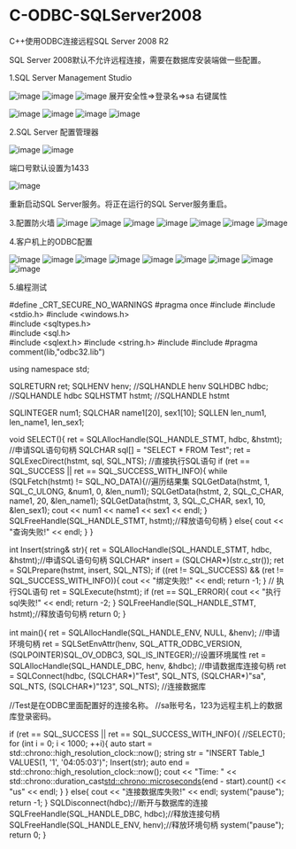 # C-ODBC-SQLServer2008
C++使用ODBC连接远程SQL Server 2008 R2

SQL Server 2008默认不允许远程连接，需要在数据库安装端做一些配置。

1.SQL Server Management Studio

![image](https://github.com/LchenXidian/C-ODBC-SQLServer2008/blob/master/images/1.png)
![image](https://github.com/LchenXidian/C-ODBC-SQLServer2008/blob/master/images/2.png)
![image](https://github.com/LchenXidian/C-ODBC-SQLServer2008/blob/master/images/3.png)
展开安全性=>登录名=>sa 右键属性

![image](https://github.com/LchenXidian/C-ODBC-SQLServer2008/blob/master/images/4.png)
![image](https://github.com/LchenXidian/C-ODBC-SQLServer2008/blob/master/images/5.png)
![image](https://github.com/LchenXidian/C-ODBC-SQLServer2008/blob/master/images/6.png)
![image](https://github.com/LchenXidian/C-ODBC-SQLServer2008/blob/master/images/7.png)

2.SQL Server 配置管理器

![image](https://github.com/LchenXidian/C-ODBC-SQLServer2008/blob/master/images/8.png)
![image](https://github.com/LchenXidian/C-ODBC-SQLServer2008/blob/master/images/9.png)

端口号默认设置为1433

![image](https://github.com/LchenXidian/C-ODBC-SQLServer2008/blob/master/images/10.png)

重新启动SQL Server服务。将正在运行的SQL Server服务重启。

3.配置防火墙
![image](https://github.com/LchenXidian/C-ODBC-SQLServer2008/blob/master/images/11.png)
![image](https://github.com/LchenXidian/C-ODBC-SQLServer2008/blob/master/images/12.png)
![image](https://github.com/LchenXidian/C-ODBC-SQLServer2008/blob/master/images/13.png)
![image](https://github.com/LchenXidian/C-ODBC-SQLServer2008/blob/master/images/14.png)
![image](https://github.com/LchenXidian/C-ODBC-SQLServer2008/blob/master/images/15.png)
![image](https://github.com/LchenXidian/C-ODBC-SQLServer2008/blob/master/images/16.png)
![image](https://github.com/LchenXidian/C-ODBC-SQLServer2008/blob/master/images/17.png)

4.客户机上的ODBC配置

![image](https://github.com/LchenXidian/C-ODBC-SQLServer2008/blob/master/images/18.png)
![image](https://github.com/LchenXidian/C-ODBC-SQLServer2008/blob/master/images/19.png)
![image](https://github.com/LchenXidian/C-ODBC-SQLServer2008/blob/master/images/20.png)
![image](https://github.com/LchenXidian/C-ODBC-SQLServer2008/blob/master/images/21.png)
![image](https://github.com/LchenXidian/C-ODBC-SQLServer2008/blob/master/images/22.png)
![image](https://github.com/LchenXidian/C-ODBC-SQLServer2008/blob/master/images/23.png)
![image](https://github.com/LchenXidian/C-ODBC-SQLServer2008/blob/master/images/24.png)
![image](https://github.com/LchenXidian/C-ODBC-SQLServer2008/blob/master/images/25.png)
![image](https://github.com/LchenXidian/C-ODBC-SQLServer2008/blob/master/images/26.png)

5.编程测试

#define  _CRT_SECURE_NO_WARNINGS
#pragma once 
#include <iostream>
#include <stdio.h> 
#include <windows.h>  
#include <sqltypes.h>  
#include <sql.h>  
#include <sqlext.h>
#include <string.h>
#include <fstream>
#include <chrono>
#pragma comment(lib,"odbc32.lib")

using namespace std;

SQLRETURN ret;
SQLHENV henv;    //SQLHANDLE henv 
SQLHDBC hdbc;    //SQLHANDLE hdbc 
SQLHSTMT hstmt;  //SQLHANDLE hstmt 

SQLINTEGER num1;
SQLCHAR name1[20], sex1[10];
SQLLEN len_num1, len_name1, len_sex1;

void SELECT(){
	ret = SQLAllocHandle(SQL_HANDLE_STMT, hdbc, &hstmt); //申请SQL语句句柄 
	SQLCHAR sql[] = "SELECT * FROM Test";
	ret = SQLExecDirect(hstmt, sql, SQL_NTS);            //直接执行SQL语句 
	if (ret == SQL_SUCCESS || ret == SQL_SUCCESS_WITH_INFO){
		while (SQLFetch(hstmt) != SQL_NO_DATA){//遍历结果集
			SQLGetData(hstmt, 1, SQL_C_ULONG, &num1, 0, &len_num1);
			SQLGetData(hstmt, 2, SQL_C_CHAR, name1, 20, &len_name1);
			SQLGetData(hstmt, 3, SQL_C_CHAR, sex1, 10, &len_sex1);
			cout << num1 << name1 << sex1 << endl;
		}
		SQLFreeHandle(SQL_HANDLE_STMT, hstmt);//释放语句句柄 
	}
	else{
		cout << "查询失败!" << endl;
	}
}

int Insert(string& str){
	ret = SQLAllocHandle(SQL_HANDLE_STMT, hdbc, &hstmt);//申请SQL语句句柄
	SQLCHAR* insert = (SQLCHAR*)(str.c_str());
	ret = SQLPrepare(hstmt, insert, SQL_NTS);
	if ((ret != SQL_SUCCESS) && (ret != SQL_SUCCESS_WITH_INFO)){
		cout << "绑定失败!" << endl;
		return -1;
	}
	// 执行SQL语句
	ret = SQLExecute(hstmt);
	if (ret == SQL_ERROR){
		cout << "执行sql失败!" << endl;
		return -2;
	}
	SQLFreeHandle(SQL_HANDLE_STMT, hstmt);//释放语句句柄 
	return 0;
}


int main(){
	ret = SQLAllocHandle(SQL_HANDLE_ENV, NULL, &henv);  //申请环境句柄 
	ret = SQLSetEnvAttr(henv, SQL_ATTR_ODBC_VERSION, (SQLPOINTER)SQL_OV_ODBC3, SQL_IS_INTEGER);//设置环境属性 
	ret = SQLAllocHandle(SQL_HANDLE_DBC, henv, &hdbc);  //申请数据库连接句柄 
	ret = SQLConnect(hdbc, (SQLCHAR*)"Test", SQL_NTS, (SQLCHAR*)"sa", SQL_NTS, (SQLCHAR*)"123", SQL_NTS); //连接数据库 
  
	
  //Test是在ODBC里面配置好的连接名称。
	//sa账号名，123为远程主机上的数据库登录密码。
	
  if (ret == SQL_SUCCESS || ret == SQL_SUCCESS_WITH_INFO){
		//SELECT();
		for (int i = 0; i < 1000; ++i){
			auto start = std::chrono::high_resolution_clock::now();
			string str = "INSERT Table_1 VALUES(1, '1', '04:05:03')";
			Insert(str);
			auto end = std::chrono::high_resolution_clock::now();
			cout << "Time: " << std::chrono::duration_cast<std::chrono::microseconds>(end - start).count() << "us" << endl;
		}
	}
	else{
		cout << "连接数据库失败!" << endl;
		system("pause");
		return -1;
	}
	SQLDisconnect(hdbc);//断开与数据库的连接 
	SQLFreeHandle(SQL_HANDLE_DBC, hdbc);//释放连接句柄 
	SQLFreeHandle(SQL_HANDLE_ENV, henv);//释放环境句柄
	system("pause");
	return 0;
}

